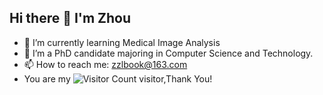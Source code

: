 ## Hi there 👋  I'm Zhou
- 🌱 I’m currently learning Medical Image Analysis
- 🤔 I’m a PhD candidate majoring in Computer Science and Technology.
- 📫 How to reach me: zzlbook@163.com
- You are my ![Visitor Count](https://profile-counter.glitch.me/Zhilin-Zhou/count.svg) visitor,Thank You!


<!--
**DBook111/DBook111** is a ✨ _special_ ✨ repository because its `README.md` (this file) appears on your GitHub profile.

Here are some ideas to get you started:

- 🌱 I’m currently learning Medical Image Analysis
- 🤔 I’m looking for help with ...
- 📫 How to reach me: zzlbook@163.com
-->

